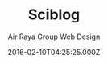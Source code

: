 ---
title: Sciblog
github: https://github.com/airrayagroupwebdesign/sciblog
demo: https://sciblog.yourfreebies.org/
author: Air Raya Group Web Design
ssg:
  - Jekyll
cms:
  - No Cms
date: 2016-02-10T04:25:25.000Z
description: Sci Blog jekyll theme
stale: true
---